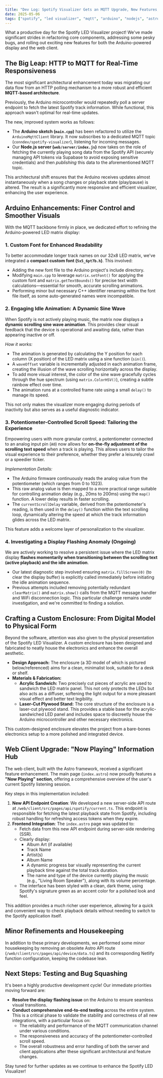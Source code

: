 ```yaml
---
title: "Dev Log: Spotify Visualizer Gets an MQTT Upgrade, New Features, and a UI!"
date: 2025-05-06
tags: ["spotify", "led visualizer", "mqtt", "arduino", "nodejs", "astro", "iot", "devlog"]
---
```


What a productive day for the Spotify LED Visualizer project! We've made significant strides in refactoring core components, addressing some pesky bugs, and rolling out exciting new features for both the Arduino-powered display and the web client.

## The Big Leap: HTTP to MQTT for Real-Time Responsiveness

The most significant architectural enhancement today was migrating our data flow from an HTTP polling mechanism to a more robust and efficient **MQTT-based architecture**.

Previously, the Arduino microcontroller would repeatedly poll a server endpoint to fetch the latest Spotify track information. While functional, this approach wasn't optimal for real-time updates.

The new, improved system works as follows:
*   The **Arduino sketch (`main.cpp`)** has been refactored to utilize the `ArduinoMqttClient` library. It now subscribes to a dedicated MQTT topic (`conndev/spotify-visualizer`), listening for incoming messages.
*   Our **Node.js server (`web/server/index.js`)** now takes on the role of fetching the currently playing song data from the Spotify API (securely managing API tokens via Supabase to avoid exposing sensitive credentials) and then *publishing* this data to the aforementioned MQTT topic.

This architectural shift ensures that the Arduino receives updates almost instantaneously when a song changes or playback state (play/pause) is altered. The result is a significantly more responsive and efficient visualizer, enhancing the user experience.

## Arduino Enhancements: Finer Control and Smoother Visuals

With the MQTT backbone firmly in place, we dedicated effort to refining the Arduino-powered LED matrix display:

### 1. Custom Font for Enhanced Readability
To better accommodate longer track names on our 32x8 LED matrix, we've integrated a **compact custom font (`5x5_6pt7b.h`)**. This involved:
*   Adding the new font file to the Arduino project's include directory.
*   Modifying `main.cpp` to leverage `matrix.setFont()` for applying the custom font and `matrix.getTextBounds()` for precise text width calculations—essential for smooth, accurate scrolling animations.
*   Performing minor but necessary C++ identifier renaming within the font file itself, as some auto-generated names were incompatible.

### 2. Engaging Idle Animation: A Dynamic Sine Wave
When Spotify is not actively playing music, the matrix now displays a **dynamic scrolling sine wave animation**. This provides clear visual feedback that the device is operational and awaiting data, rather than appearing inactive or off.

*How it works:*
*   The animation is generated by calculating the Y position for each column (X position) of the LED matrix using a sine function (`sin()`).
*   A `waveOffset` variable is incrementally adjusted in each animation frame, creating the illusion of the wave scrolling horizontally across the display.
*   To add more visual interest, the color of the sine wave gracefully cycles through the hue spectrum (using `matrix.ColorHSV()`), creating a subtle rainbow effect over time.
*   The animation runs at a controlled frame rate using a small `delay()` to manage its speed.

This not only makes the visualizer more engaging during periods of inactivity but also serves as a useful diagnostic indicator.

### 3. Potentiometer-Controlled Scroll Speed: Tailoring the Experience
Empowering users with more granular control, a potentiometer connected to an analog input pin (`A0`) now allows for **on-the-fly adjustment of the scrolling text speed** when a track is playing. This allows users to tailor the visual experience to their preference, whether they prefer a leisurely crawl or a speedier ticker.

*Implementation Details:*
*   The Arduino firmware continuously reads the analog value from the potentiometer (which ranges from 0 to 1023).
*   This raw analog value is then mapped to a more practical range suitable for controlling animation delay (e.g., 20ms to 200ms) using the `map()` function. A lower delay results in faster scrolling.
*   The `currentScrollDelay` variable, derived from the potentiometer's reading, is then used in the `delay()` function within the text scrolling loop, dynamically altering the speed at which the track information glides across the LED matrix.

This feature adds a welcome layer of personalization to the visualizer.

### 4. Investigating a Display Flashing Anomaly (Ongoing)
We are actively working to resolve a persistent issue where the LED matrix display **flashes momentarily when transitioning between the scrolling text (active playback) and the idle animation**.
*   Our latest diagnostic step involved ensuring `matrix.fillScreen(0)` (to clear the display buffer) is explicitly called immediately before initiating the idle animation sequence.
*   Previous attempts included removing potentially redundant `clearMatrix()` and `matrix.show()` calls from the MQTT message handler and WiFi disconnection logic. This particular challenge remains under investigation, and we're committed to finding a solution.

## Crafting a Custom Enclosure: From Digital Model to Physical Form

Beyond the software, attention was also given to the physical presentation of the Spotify LED Visualizer. A custom enclosure has been designed and fabricated to neatly house the electronics and enhance the overall aesthetic.

*   **Design Approach:** The enclosure (a 3D model of which is pictured below/referenced) aims for a clean, minimalist look, suitable for a desk or shelf.
*   **Materials & Fabrication:**
    *   **Acrylic Sandwich:** Two precisely cut pieces of acrylic are used to sandwich the LED matrix panel. This not only protects the LEDs but also acts as a diffuser, softening the light output for a more pleasant visual effect and better text legibility.
    *   **Laser-Cut Plywood Stand:** The core structure of the enclosure is a laser-cut plywood stand. This provides a stable base for the acrylic-sandwiched LED panel and includes space to discreetly house the Arduino microcontroller and other necessary electronics.

This custom-designed enclosure elevates the project from a bare-bones electronics setup to a more polished and integrated device.

## Web Client Upgrade: "Now Playing" Information Hub

The web client, built with the Astro framework, received a significant feature enhancement. The main page (`index.astro`) now proudly features a **"Now Playing" section**, offering a comprehensive overview of the user's current Spotify listening session.

Key steps in this implementation included:
1.  **New API Endpoint Creation**: We developed a new server-side API route at `/web/client/src/pages/api/spotify/current.ts`. This endpoint is responsible for fetching the latest playback state from Spotify, including robust handling for refreshing access tokens when they expire.
2.  **Frontend Integration**: The `index.astro` page was updated to:
    *   Fetch data from this new API endpoint during server-side rendering (SSR).
    *   Clearly display:
        *   Album Art (if available)
        *   Track Name
        *   Artist(s)
        *   Album Name
        *   A dynamic progress bar visually representing the current playback time against the total track duration.
        *   The name and type of the device currently playing the music (e.g., "Living Room Speaker"), along with its volume percentage.
    *   The interface has been styled with a clean, dark theme, using Spotify's signature green as an accent color for a polished look and feel.

This addition provides a much richer user experience, allowing for a quick and convenient way to check playback details without needing to switch to the Spotify application itself.

## Minor Refinements and Housekeeping
In addition to these primary developments, we performed some minor housekeeping by removing an obsolete Astro API route (`/web/client/src/pages/api/device/data.ts`) and its corresponding Netlify function configuration, keeping the codebase lean.

## Next Steps: Testing and Bug Squashing
It's been a highly productive development cycle! Our immediate priorities moving forward are:
*   **Resolve the display flashing issue** on the Arduino to ensure seamless visual transitions.
*   **Conduct comprehensive end-to-end testing** across the entire system. This is a critical phase to validate the stability and correctness of all new integrations, with a particular focus on:
    *   The reliability and performance of the MQTT communication channel under various conditions.
    *   The responsiveness and accuracy of the potentiometer-controlled scroll speed.
    *   The overall robustness and error handling of both the server and client applications after these significant architectural and feature changes.

Stay tuned for further updates as we continue to enhance the Spotify LED Visualizer!
